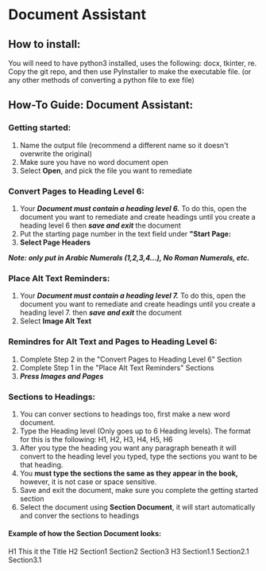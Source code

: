 # Document Assistant

## How to install:

You will need to have python3 installed, uses the following: docx, tkinter, re.
Copy the git repo, and then use PyInstaller to make the executable file. (or any other methods of converting a python file to exe file)



## How-To Guide: Document Assistant:

### Getting started:

1. Name the output file (recommend a different name so it doesn't overwrite the original)
2. Make sure you have no word document open
3. Select **Open**, and pick the file you want to remediate

### Convert Pages to Heading Level 6:

1. Your ***Document must contain a heading level 6.*** To do this, open the document you want to remediate and create headings until you create a heading level 6 then ***save and exit*** the document
2. Put the starting page number in the text field under **"Start Page:**
3. **Select Page Headers**

***Note: only put in Arabic Numerals (1,2,3,4...), No Roman Numerals, etc.***

### Place Alt Text Reminders:

1. Your ***Document must contain a heading level 7.*** To do this, open the document you want to remediate and create headings until you create a heading level 7. then ***save and exit*** the document
2. Select **Image Alt Text**

### Remindres for Alt Text and Pages to Heading Level 6:

1. Complete Step 2 in the "Convert Pages to Heading Level 6" Section
2. Complete Step 1 in the "Place Alt Text Reminders" Sections
3. ***Press Images and Pages***

### Sections to Headings:

1. You can conver sections to headings too, first make a new word document.
2. Type the Heading level (Only goes up to 6 Heading levels). The format for this is the following: H1, H2, H3, H4, H5, H6
3. After you type the heading you want any paragraph beneath it will convert to the heading level you typed, type the sections you want to be that heading.
4. You **must type the sections the same as they appear in the book,** however, it is not case or space sensitive.
5. Save and exit the document, make sure you complete the getting started section
6. Select the document using **Section Document**, it will start automatically and conver the sections to headings

#### Example of how the Section Document looks:

H1
This it the Title
H2
Section1
Section2
Section3
H3
Section1.1
Section2.1
Section3.1

